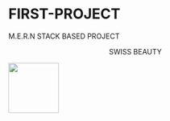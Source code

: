 # FIRST-PROJECT
M.E.R.N STACK BASED PROJECT 
<p align="center">SWISS BEAUTY </p>
<img height="100px"  width="100px" src="![sofa2](https://github.com/user-attachments/assets/f278e8b5-3025-4e11-b576-9dcda7c886ed)"/>
